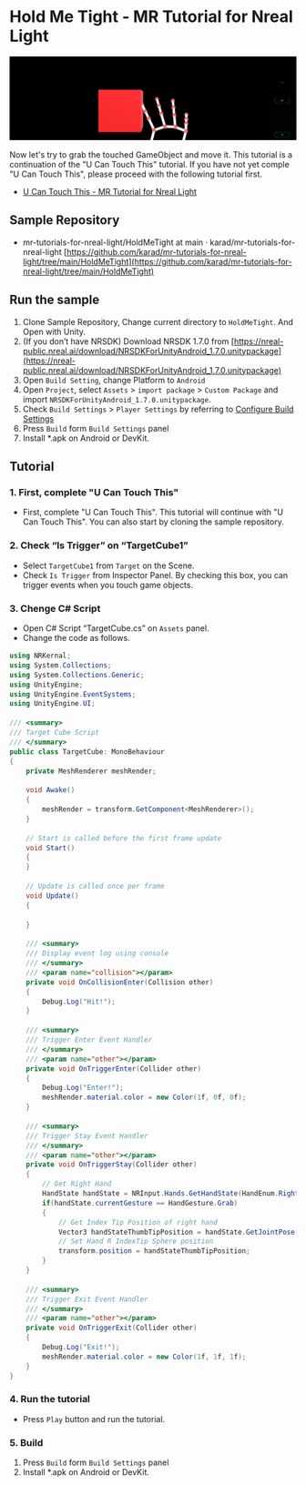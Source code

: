 # Hold Me Tight - MR Tutorial for Nreal Light

![](./Assets/HoldMeTight.png)

Now let's try to grab the touched GameObject and move it. This tutorial is a continuation of the "U Can Touch This" tutorial. If you have not yet comple "U Can Touch This", please proceed with the following tutorial first.

- [U Can Touch This - MR Tutorial for Nreal Light](https://github.com/karad/mr-tutorials-for-nreal-light/tree/main/UCanTouchThisCanTouchThis)

## Sample Repository

- mr-tutorials-for-nreal-light/HoldMeTight at main · karad/mr-tutorials-for-nreal-light [https://github.com/karad/mr-tutorials-for-nreal-light/tree/main/HoldMeTight](https://github.com/karad/mr-tutorials-for-nreal-light/tree/main/HoldMeTight)

## Run the sample

1. Clone Sample Repository, Change current directory to `HoldMeTight`. And Open with Unity.
2. (If you don’t have NRSDK) Download NRSDK 1.7.0 from [https://nreal-public.nreal.ai/download/NRSDKForUnityAndroid_1.7.0.unitypackage](https://nreal-public.nreal.ai/download/NRSDKForUnityAndroid_1.7.0.unitypackage)
3. Open `Build Setting`, change Platform to `Android`
4. Open `Project`, select `Assets` > `import package` > `Custom Package` and import `NRSDKForUnityAndroid_1.7.0.unitypackage`.
5. Check `Build Settings` > `Player Settings` by referring to [Configure Build Settings](https://nreal.gitbook.io/nrsdk-documentation/discover/quickstart-for-android#configure-build-settings)
6. Press `Build` form `Build Settings` panel
7. Install *.apk on Android or DevKit.

## Tutorial

### 1. First, complete "U Can Touch This"

- First, complete "U Can Touch This". This tutorial will continue with "U Can Touch This". You can also start by cloning the sample repository.

### 2. Check “Is Trigger” on “TargetCube1”

- Select `TargetCube1` from `Target` on the Scene.
- Check `Is Trigger` from Inspector Panel. By checking this box, you can trigger events when you touch game objects.

### 3. Chenge C# Script

- Open C# Script “TargetCube.cs” on `Assets` panel.
- Change the code as follows.

```csharp
using NRKernal;
using System.Collections;
using System.Collections.Generic;
using UnityEngine;
using UnityEngine.EventSystems;
using UnityEngine.UI;

/// <summary>
/// Target Cube Script
/// </summary>
public class TargetCube: MonoBehaviour
{
    private MeshRenderer meshRender;

    void Awake()
    {
        meshRender = transform.GetComponent<MeshRenderer>();
    }

    // Start is called before the first frame update
    void Start()
    {
    }

    // Update is called once per frame
    void Update()
    {

    }

    /// <summary>
    /// Display event log using console
    /// </summary>
    /// <param name="collision"></param>
    private void OnCollisionEnter(Collision other)
    {
        Debug.Log("Hit!");
    }

    /// <summary>
    /// Trigger Enter Event Handler
    /// </summary>
    /// <param name="other"></param>
    private void OnTriggerEnter(Collider other)
    {
        Debug.Log("Enter!");
        meshRender.material.color = new Color(1f, 0f, 0f);
    }

    /// <summary>
    /// Trigger Stay Event Handler
    /// </summary>
    /// <param name="other"></param>
    private void OnTriggerStay(Collider other)
    {
        // Get Right Hand
        HandState handState = NRInput.Hands.GetHandState(HandEnum.RightHand);
        if(handState.currentGesture == HandGesture.Grab)
        {
            // Get Index Tip Position of right hand
            Vector3 handStateThumbTipPosition = handState.GetJointPose(HandJointID.IndexTip).position;
            // Set Hand R IndexTip Sphere position
            transform.position = handStateThumbTipPosition;
        }
    }

    /// <summary>
    /// Trigger Exit Event Handler
    /// </summary>
    /// <param name="other"></param>
    private void OnTriggerExit(Collider other)
    {
        Debug.Log("Exit!");
        meshRender.material.color = new Color(1f, 1f, 1f);
    }
}
```

### 4. Run the tutorial

- Press `Play` button and run the tutorial.

### 5. Build

1. Press `Build` form `Build Settings` panel
2. Install *.apk on Android or DevKit.